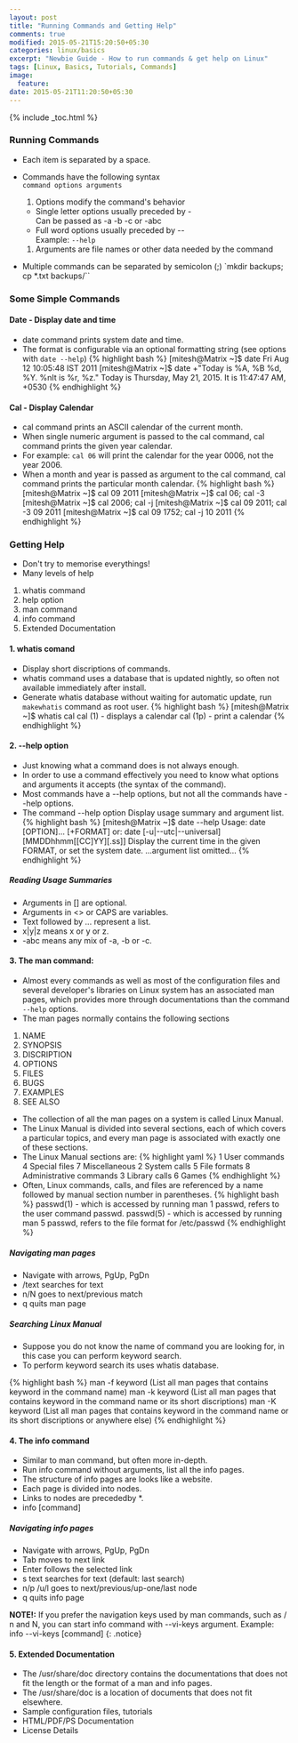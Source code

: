 ```yaml
---
layout: post
title: "Running Commands and Getting Help"
comments: true
modified: 2015-05-21T15:20:50+05:30
categories: linux/basics
excerpt: "Newbie Guide - How to run commands & get help on Linux"
tags: [Linux, Basics, Tutorials, Commands]
image:
  feature:
date: 2015-05-21T11:20:50+05:30
---
```

{% include _toc.html %}

### Running Commands

* Each item is separated by a space.
* Commands have the following syntax <br>
  `command options arguments`
  1. Options modify the command's behavior
  * Single letter options usually preceded by - <br>
Can be passed as -a -b -c or -abc
  * Full word options usually preceded by -\- <br>
Example: `--help`

  1. Arguments are file names or other data needed by the command

* Multiple commands can be separated by semicolon (;)
  `mkdir backups; cp *.txt backups/``


### Some Simple Commands

#### Date - Display date and time

* date command prints system date and time.
* The format is configurable via an optional formatting string (see options with `date --help`)
{% highlight bash %}
[mitesh@Matrix ~]$ date
Fri Aug 12 10:05:48 IST 2011
[mitesh@Matrix ~]$ date +"Today is %A, %B %d, %Y. %nIt is %r, %z."
Today is Thursday, May 21, 2015.
It is 11:47:47 AM, +0530
{% endhighlight %}

#### Cal  - Display Calendar

* cal command prints an ASCII calendar of the current month.
* When single numeric argument is passed to the cal command, cal command prints the given year calendar.
* For example: `cal 06` will print the calendar for the year 0006, not the year 2006.
* When a month and year is passed as argument to the cal command, cal command prints the particular month calendar.
{% highlight bash %}
[mitesh@Matrix ~]$ cal 09 2011
[mitesh@Matrix ~]$ cal 06; cal -3
[mitesh@Matrix ~]$ cal 2006; cal -j
[mitesh@Matrix ~]$ cal 09 2011;	cal -3 09 2011
[mitesh@Matrix ~]$ cal 09 1752;	cal -j 10 2011
{% endhighlight %}


### Getting Help

* Don't try to memorise everythings!
* Many levels of help
1. whatis command
1. help option
1. man command
1. info command
1. Extended Documentation


#### 1. whatis comand

* Display short discriptions of commands.
* whatis command uses a database that is updated nightly, so often not available immediately after install.
* Generate whatis database without waiting for automatic update, run `makewhatis` command as root user.
{% highlight bash %}
[mitesh@Matrix ~]$ whatis cal
cal    (1)   - displays a calendar
cal    (1p)  - print a calendar
{% endhighlight %}

#### 2. -\-help option

* Just knowing what a command does is not always enough.
* In order to use a command effectively you need to know what options and arguments it accepts (the syntax of the command).
* Most commands have a -\-help options, but not all the commands have -\-help options.
* The command -\-help option Display usage summary and argument list.
{% highlight bash %}
[mitesh@Matrix ~]$ date --help
Usage: date [OPTION]... [+FORMAT] or:
date [-u|--utc|--universal] [MMDDhhmm[[CC]YY][.ss]]
Display the current time in the given FORMAT, or set the system date.
...argument list omitted...
{% endhighlight %}

##### Reading Usage Summaries

* Arguments in [] are optional.
* Arguments in <> or CAPS are variables.
* Text followed by ... represent a list.
* x\|y\|z means x or y or z.
* -abc means any mix of -a, -b or -c.

#### 3. The man command:

* Almost every commands as well as most of the configuration files and several developer's libraries on Linux system has an associated man pages, which provides more through documentations than the command `--help` options.
* The man pages normally contains the following sections
1. NAME
2. SYNOPSIS
3. DISCRIPTION
4. OPTIONS
5. FILES
6. BUGS
7. EXAMPLES
8. SEE ALSO

* The collection of all the man pages on a system is called Linux Manual.
* The Linux Manual is divided into several sections, each of which covers a particular topics, and every man page is associated with exactly one of these sections.
* The Linux Manual sections are:
{% highlight yaml %}
1 User commands   4 Special files   7 Miscellaneous
2 System calls    5 File formats    8 Administrative commands
3 Library calls   6 Games
{% endhighlight %}
* Often, Linux commands, calls, and files are referenced by a name followed by manual section number in parentheses.
{% highlight bash %}
passwd(1) - which is accessed by running man 1 passwd, refers to the user command passwd.
passwd(5) - which is accessed by running man 5 passwd, refers to the file format for /etc/passwd
{% endhighlight %}


##### Navigating man pages

* Navigate with arrows, PgUp, PgDn
* /text searches for text
* n/N goes to next/previous match
* q quits man page


##### Searching Linux Manual

* Suppose you do not know the name of command you are looking for, in this case you can perform keyword search.
* To perform keyword search its uses whatis database.

{% highlight bash %}
man -f keyword (List all man pages that contains keyword in the command name)
man -k keyword (List all man pages that contains keyword in the command name or its short discriptions)
man -K keyword (List all man pages that contains keyword in the command name or its short discriptions or anywhere else)
{% endhighlight %}

#### 4. The info command

* Similar to man command, but often more in-depth.
* Run info command without arguments, list all the info pages.
* The structure of info pages are looks like a website.
* Each page is divided into nodes.
* Links to nodes are precededby *.
* info [command]


##### Navigating info pages

* Navigate with arrows, PgUp, PgDn
* Tab moves to next link
* Enter follows the selected link
* s text searches for text (default: last search)
* n/p /u/l  goes to next/previous/up-one/last node
* q quits info page

**NOTE!:** If you prefer the navigation keys used by man commands, such as / n and N, you can start info command with --vi-keys argument.
Example: info --vi-keys [command]
{: .notice}


#### 5. Extended Documentation

* The /usr/share/doc directory contains the documentations that does not fit the length or the format of a man and info pages.
* The /usr/share/doc is a location of documents that does not fit elsewhere.
* Sample configuration files, tutorials
* HTML/PDF/PS Documentation
* License Details
